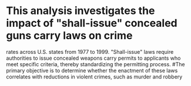 # This analysis investigates the impact of "shall-issue" concealed guns carry laws on crime 
rates across U.S. states from 1977 to 1999. "Shall-issue" laws require authorities to issue concealed weapons
carry permits to applicants who meet specific criteria, thereby standardizing the permitting 
process. 
#The primary objective is to determine whether the enactment of these laws correlates with 
reductions in violent crimes, such as murder and robbery
